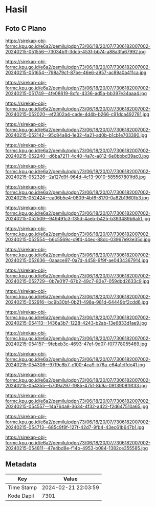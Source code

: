# Hasil

## Foto C Plano

https://sirekap-obj-formc.kpu.go.id/e6a2/pemilu/pdpr/73/06/18/20/07/7306182007002-20240215-051556--73034bff-3dc5-453f-bb74-a88a3fa67992.jpg

https://sirekap-obj-formc.kpu.go.id/e6a2/pemilu/pdpr/73/06/18/20/07/7306182007002-20240215-051654--798a79cf-87be-46e6-a957-ac89a0a411ca.jpg

https://sirekap-obj-formc.kpu.go.id/e6a2/pemilu/pdpr/73/06/18/20/07/7306182007002-20240215-051749--4fe08619-8cfc-4336-ad5a-bb397e34aaa4.jpg

https://sirekap-obj-formc.kpu.go.id/e6a2/pemilu/pdpr/73/06/18/20/07/7306182007002-20240215-052020--ef2302a4-cade-4d4b-b266-c91dca492781.jpg

https://sirekap-obj-formc.kpu.go.id/e6a2/pemilu/pdpr/73/06/18/20/07/7306182007002-20240215-052142--95c84a8d-1e32-4a21-ad0b-b1cb1e703390.jpg

https://sirekap-obj-formc.kpu.go.id/e6a2/pemilu/pdpr/73/06/18/20/07/7306182007002-20240215-052240--d6ba7211-4c40-4a7c-a812-6e0bbbd39ac0.jpg

https://sirekap-obj-formc.kpu.go.id/e6a2/pemilu/pdpr/73/06/18/20/07/7306182007002-20240215-052326--2a127d9f-964d-4c13-9010-585567801fd8.jpg

https://sirekap-obj-formc.kpu.go.id/e6a2/pemilu/pdpr/73/06/18/20/07/7306182007002-20240215-052424--ca06b5e4-0809-4bf6-8170-0a82b1960fb3.jpg

https://sirekap-obj-formc.kpu.go.id/e6a2/pemilu/pdpr/73/06/18/20/07/7306182007002-20240215-052509--949491c3-f35d-4aeb-b425-b393489b6a51.jpg

https://sirekap-obj-formc.kpu.go.id/e6a2/pemilu/pdpr/73/06/18/20/07/7306182007002-20240215-052554--b6c5569c-c9f4-44ec-88dc-03967e93e35d.jpg

https://sirekap-obj-formc.kpu.go.id/e6a2/pemilu/pdpr/73/06/18/20/07/7306182007002-20240215-052636--0aaace97-0a7d-4458-9f9f-ae0434367914.jpg

https://sirekap-obj-formc.kpu.go.id/e6a2/pemilu/pdpr/73/06/18/20/07/7306182007002-20240215-052729--0b7e01f7-67b2-49c7-83e7-059dbd2633c9.jpg

https://sirekap-obj-formc.kpu.go.id/e6a2/pemilu/pdpr/73/06/18/20/07/7306182007002-20240215-052916--bc9b30bf-0b21-498a-981d-64449bf2cdd6.jpg

https://sirekap-obj-formc.kpu.go.id/e6a2/pemilu/pdpr/73/06/18/20/07/7306182007002-20240215-054113--1436a3b7-1228-4243-b2ab-13e6833d1ae9.jpg

https://sirekap-obj-formc.kpu.go.id/e6a2/pemilu/pdpr/73/06/18/20/07/7306182007002-20240215-054157--9febeb3c-4693-47ef-9d07-f07778055469.jpg

https://sirekap-obj-formc.kpu.go.id/e6a2/pemilu/pdpr/73/06/18/20/07/7306182007002-20240215-054306--97f9c8b7-c100-4ca9-b76a-e64a1cffde41.jpg

https://sirekap-obj-formc.kpu.go.id/e6a2/pemilu/pdpr/73/06/18/20/07/7306182007002-20240215-054355--b709a297-f985-475f-8b9a-0913908f9f33.jpg

https://sirekap-obj-formc.kpu.go.id/e6a2/pemilu/pdpr/73/06/18/20/07/7306182007002-20240215-054557--14a764a8-3634-4f32-a422-f2d647510a65.jpg

https://sirekap-obj-formc.kpu.go.id/e6a2/pemilu/pdpr/73/06/18/20/07/7306182007002-20240215-054713--685c9f8f-127f-42d7-9fb4-43ec61b647b1.jpg

https://sirekap-obj-formc.kpu.go.id/e6a2/pemilu/pdpr/73/06/18/20/07/7306182007002-20240215-054811--47e4bd8e-f14b-4953-b084-1382ce355585.jpg


## Metadata

| Key        | Value               |
| ---------- | ------------------- |
| Time Stamp | 2024-02-21 22:03:59 |
| Kode Dapil | 7301                |



